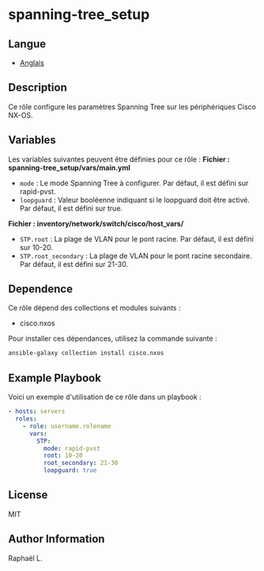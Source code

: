 # spanning-tree_setup

## Langue

- [Anglais](./README.md)

## Description

Ce rôle configure les paramètres Spanning Tree sur les périphériques Cisco NX-OS.

## Variables

Les variables suivantes peuvent être définies pour ce rôle :
**Fichier : spanning-tree_setup/vars/main.yml**
- `mode` : Le mode Spanning Tree à configurer. Par défaut, il est défini sur rapid-pvst.
- `loopguard` : Valeur booléenne indiquant si le loopguard doit être activé. Par défaut, il est défini sur true.

**Fichier : inventory/network/switch/cisco/host_vars/<hostname>**
- `STP.root` : La plage de VLAN pour le pont racine. Par défaut, il est défini sur 10-20.
- `STP.root_secondary` : La plage de VLAN pour le pont racine secondaire. Par défaut, il est défini sur 21-30.

## Dependence

Ce rôle dépend des collections et modules suivants :

- cisco.nxos

Pour installer ces dépendances, utilisez la commande suivante :
```bash
ansible-galaxy collection install cisco.nxos
```

## Example Playbook

Voici un exemple d'utilisation de ce rôle dans un playbook :

```yaml
- hosts: servers
  roles:
    - role: username.rolename
      vars:
        STP:
          mode: rapid-pvst
          root: 10-20
          root_secondary: 21-30
          loopguard: true
```

License
-------

MIT

Author Information
------------------

Raphaël L.